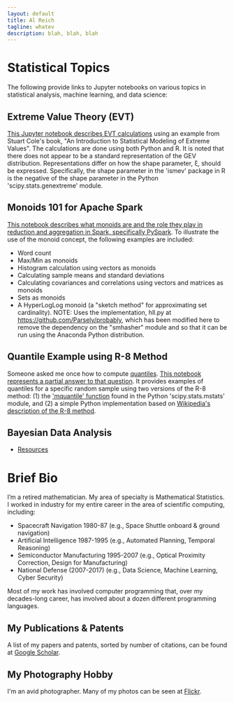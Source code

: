 ```yaml
---
layout: default
title: Al Reich
tagline: whatev
description: blah, blah, blah
---
```


# Statistical Topics

The following provide links to Jupyter notebooks on various topics in statistical analysis, machine learning, and data science:

## Extreme Value Theory (EVT)

[This Jupyter notebook describes EVT calculations](https://github.com/alreich/ipython-notebooks/blob/master/EVT_Example.ipynb) using an example from Stuart Cole's book, "An Introduction to Statistical Modeling of Extreme Values". The calculations are done using both Python and R. It is noted that there does not appear to be a standard representation of the GEV distribution. Representations differ on how the shape parameter, ξ, should be expressed. Specifically, the shape parameter in the 'ismev' package in R is the negative of the shape parameter in the Python 'scipy.stats.genextreme' module.

## Monoids 101 for Apache Spark

[This notebook describes what monoids are and the role they play in reduction and aggregation in Spark, specifically PySpark](https://github.com/alreich/ipython-notebooks/blob/master/Monoids_101_for_Apache_Spark.ipynb). To illustrate the use of the monoid concept, the following examples are included:

* Word count
* Max/Min as monoids
* Histogram calculation using vectors as monoids
* Calculating sample means and standard deviations
* Calculating covariances and correlations using vectors and matrices as monoids
* Sets as monoids
* A HyperLogLog monoid (a "sketch method" for approximating set cardinality). NOTE: Uses the implementation, hll.py at https://github.com/Parsely/probably, which has been modified here to remove the dependency on the "smhasher" module and so that it can be run using the Anaconda Python distribution.

## Quantile Example using R-8 Method

Someone asked me once how to compute [quantiles](https://en.wikipedia.org/wiki/Quantile). [This notebook represents a partial answer to that question](https://github.com/alreich/ipython-notebooks/blob/master/Quantile_Example.ipynb). It provides examples of quantiles for a specific random sample using two versions of the R-8 method: (1) the ['mquantile' function](https://docs.scipy.org/doc/scipy/reference/generated/scipy.stats.mstats.mquantiles.html) found in the Python 'scipy.stats.mstats' module, and (2) a simple Python implementation based on [Wikipedia's description of the R-8 method](https://en.wikipedia.org/wiki/Quantile#Estimating_quantiles_from_a_sample).

## Bayesian Data Analysis

* [Resources](bayes.md)

# Brief Bio

I’m a retired mathematician. My area of specialty is Mathematical Statistics. I worked in industry for my entire career in the area of scientific computing, including:
* Spacecraft Navigation 1980-87 (e.g., Space Shuttle onboard & ground navigation)
* Artificial Intelligence 1987-1995 (e.g., Automated Planning, Temporal Reasoning)
* Semiconductor Manufacturing 1995-2007 (e.g., Optical Proximity Correction, Design for Manufacturing)
* National Defense (2007-2017) (e.g., Data Science, Machine Learning, Cyber Security)

Most of my work has involved computer programming that, over my decades-long career, has involved about a dozen different programming languages.

## My Publications & Patents

A list of my papers and patents, sorted by number of citations, can be found at [Google Scholar](https://scholar.google.com/citations?user=N_wnSyUAAAAJ&hl=en).

## My Photography Hobby

I'm an avid photographer. Many of my photos can be seen at [Flickr](https://www.flickr.com/photos/alreich).
